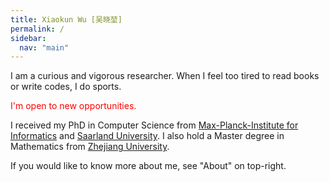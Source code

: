 ```yaml
---
title: Xiaokun Wu [吴晓堃]
permalink: /
sidebar:
  nav: "main"
---
```

I am a curious and vigorous researcher.
When I feel too tired to read books or write codes, I do sports.

<span style="color:red">I'm open to new opportunities.</span>

I received my PhD in Computer Science from [Max-Planck-Institute for Informatics](https://www.mpi-inf.mpg.de/departments/computer-graphics/) and [Saarland University](https://www.uni-saarland.de/en/home.html).
I also hold a Master degree in Mathematics from [Zhejiang University](http://www.zju.edu.cn/english/).

If you would like to know more about me, see "About" on top-right.
